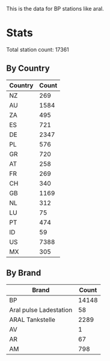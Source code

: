 This is the data for BP stations like aral.


# Stats

Total station count: 17361
## By Country

| Country | Count
| - | - 
| NZ | 269
| AU | 1584
| ZA | 495
| ES | 721
| DE | 2347
| PL | 576
| GR | 720
| AT | 258
| FR | 269
| CH | 340
| GB | 1169
| NL | 312
| LU | 75
| PT | 474
| ID | 59
| US | 7388
| MX | 305
## By Brand

| Brand | Count
| - | - 
| BP | 14148
| Aral pulse Ladestation | 58
| ARAL Tankstelle | 2289
| AV | 1
| AR | 67
| AM | 798
